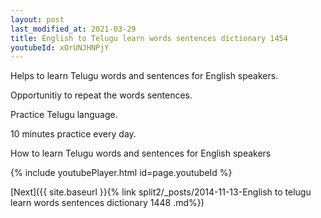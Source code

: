 ```yaml
---
layout: post
last_modified_at: 2021-03-29
title: English to Telugu learn words sentences dictionary 1454 
youtubeId: xOrUNJHNPjY
---
```

 
 
Helps to learn Telugu words and sentences for English speakers.

Opportunitiy to repeat the words sentences. 

Practice Telugu language. 
 
10 minutes practice every day. 
 
How to learn Telugu words and sentences for English speakers 
 
{% include youtubePlayer.html id=page.youtubeId %}
 
 
[Next]({{ site.baseurl }}{% link  split2/_posts/2014-11-13-English to telugu learn words sentences dictionary 1448 .md%})
 
